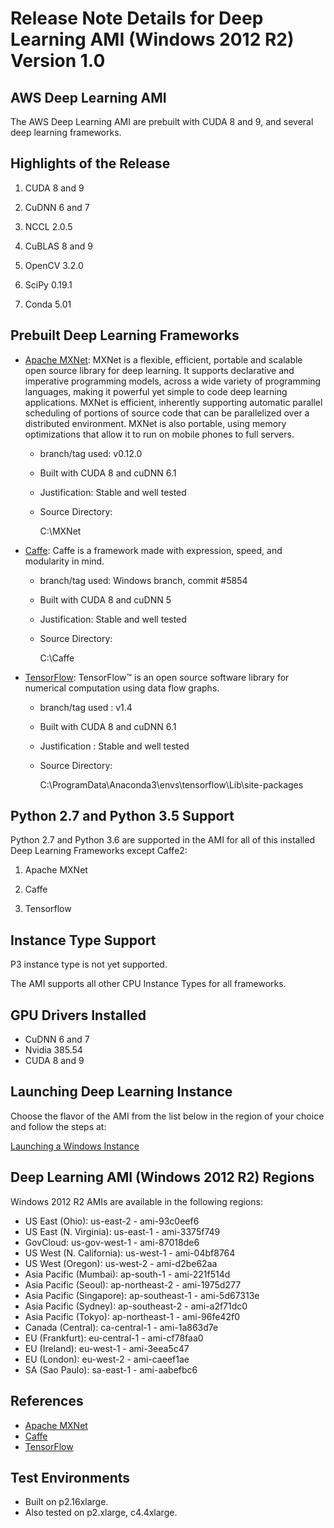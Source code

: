 # Release Note Details for Deep Learning AMI \(Windows 2012 R2\) Version 1\.0<a name="WIN_2012"></a>

## AWS Deep Learning AMI<a name="WIN_2012-dplami"></a>

The AWS Deep Learning AMI are prebuilt with CUDA 8 and 9, and several deep learning frameworks\. 

## Highlights of the Release<a name="WIN_2012-highlights"></a>

1. CUDA 8 and 9

1. CuDNN 6 and 7

1. NCCL 2\.0\.5

1. CuBLAS 8 and 9

1. OpenCV 3\.2\.0

1. SciPy 0\.19\.1

1. Conda 5\.01

## Prebuilt Deep Learning Frameworks<a name="WIN_2012-pdlf"></a>
+ [Apache MXNet](http://mxnet.io/): MXNet is a flexible, efficient, portable and scalable open source library for deep learning\. It supports declarative and imperative programming models, across a wide variety of programming languages, making it powerful yet simple to code deep learning applications\. MXNet is efficient, inherently supporting automatic parallel scheduling of portions of source code that can be parallelized over a distributed environment\. MXNet is also portable, using memory optimizations that allow it to run on mobile phones to full servers\.
  + branch/tag used: v0\.12\.0
  + Built with CUDA 8 and cuDNN 6\.1
  + Justification: Stable and well tested
  + Source Directory:

    C:\\MXNet
+ [Caffe](http://caffe.berkeleyvision.org/): Caffe is a framework made with expression, speed, and modularity in mind\.
  + branch/tag used: Windows branch, commit \#5854
  + Built with CUDA 8 and cuDNN 5
  + Justification: Stable and well tested
  + Source Directory:

    C:\\Caffe
+ [TensorFlow](https://www.tensorflow.org/): TensorFlow™ is an open source software library for numerical computation using data flow graphs\.
  + branch/tag used : v1\.4
  + Built with CUDA 8 and cuDNN 6\.1
  + Justification : Stable and well tested
  + Source Directory:

    C:\\ProgramData\\Anaconda3\\envs\\tensorflow\\Lib\\site\-packages

## Python 2\.7 and Python 3\.5 Support<a name="WIN_2012-pythonsupport"></a>

Python 2\.7 and Python 3\.6 are supported in the AMI for all of this installed Deep Learning Frameworks except Caffe2:

1. Apache MXNet

1. Caffe

1. Tensorflow

## Instance Type Support<a name="WIN_2012-cpu-instance"></a>

P3 instance type is not yet supported\.

The AMI supports all other CPU Instance Types for all frameworks\.

## GPU Drivers Installed<a name="WIN_2012-gpu-drivers"></a>
+ CuDNN 6 and 7
+ Nvidia 385\.54
+ CUDA 8 and 9

## Launching Deep Learning Instance<a name="WIN_2012-launching-dl"></a>

Choose the flavor of the AMI from the list below in the region of your choice and follow the steps at:

[Launching a Windows Instance](http://docs.aws.amazon.com/AWSEC2/latest/WindowsGuide/launching-instance.html)

## Deep Learning AMI \(Windows 2012 R2\) Regions<a name="WIN_2012-windows2012ami"></a>

Windows 2012 R2 AMIs are available in the following regions:
+ US East \(Ohio\): us\-east\-2 \- ami\-93c0eef6
+ US East \(N\. Virginia\): us\-east\-1 \- ami\-3375f749
+ GovCloud: us\-gov\-west\-1 \- ami\-87018de6
+ US West \(N\. California\): us\-west\-1 \- ami\-04bf8764
+ US West \(Oregon\): us\-west\-2 \- ami\-d2be62aa
+ Asia Pacific \(Mumbai\): ap\-south\-1 \- ami\-221f514d
+ Asia Pacific \(Seoul\): ap\-northeast\-2 \- ami\-1975d277
+ Asia Pacific \(Singapore\): ap\-southeast\-1 \- ami\-5d67313e
+ Asia Pacific \(Sydney\): ap\-southeast\-2 \- ami\-a2f71dc0
+ Asia Pacific \(Tokyo\): ap\-northeast\-1 \- ami\-96fe42f0
+ Canada \(Central\): ca\-central\-1 \- ami\-1a863d7e
+ EU \(Frankfurt\): eu\-central\-1 \- ami\-cf78faa0
+ EU \(Ireland\): eu\-west\-1 \- ami\-3eea5c47
+ EU \(London\): eu\-west\-2 \- ami\-caeef1ae
+ SA \(Sao Paulo\): sa\-east\-1 \- ami\-aabefbc6

## References<a name="WIN_2012-references"></a>
+ [Apache MXNet](https://mxnet.incubator.apache.org/)
+ [Caffe](http://caffe.berkeleyvision.org/)
+ [TensorFlow](https://www.tensorflow.org)

## Test Environments<a name="WIN_2012-test-environments"></a>
+ Built on p2\.16xlarge\.
+ Also tested on p2\.xlarge, c4\.4xlarge\.